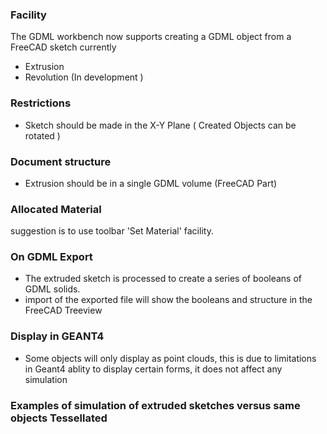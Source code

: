 ### Facility
The GDML workbench now supports creating a GDML object from a FreeCAD sketch currently
* Extrusion
* Revolution (In development )
### Restrictions
* Sketch should be made in the X-Y Plane ( Created Objects can be rotated )
### Document structure
* Extrusion should be in a single GDML volume (FreeCAD Part)
### Allocated Material
suggestion is to use toolbar 'Set Material' facility.
### On GDML Export
* The extruded sketch is processed to create a series of booleans of GDML solids.
* import of the exported file will show the booleans and structure in the FreeCAD Treeview
### Display in GEANT4
* Some objects will only display as point clouds, this is due to limitations in Geant4 ablity to display certain forms, it does not affect any simulation
### Examples of simulation of extruded sketches versus same objects Tessellated


